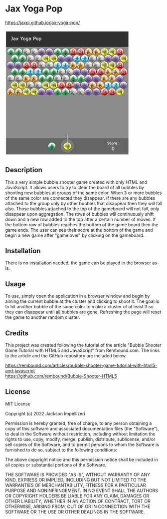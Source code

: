 # Jax Yoga Pop

https://jaxpi.github.io/jax-yoga-pop/ <br><br>
<img src="assets/mainscreenshot.jpg" style="width:400px; height auto;">

## Description

This a very simple bubble shooter game created with only HTML and JavaScript. It allows users to try to clear the board of all bubbles by shooting new bubbles at groups of the same color. When 3 or more bubbles of the same color are connected they disappear. If there are any bubbles attached to the group only by other bubbles that disappear then they will fall also. Those bubbles attached to the top of the gameboard will not fall, only disappear upon aggregation. The rows of bubbles will continuously shift down and a new row added to the top after a certain number of moves. If the bottom row of bubbles reaches the bottom of the game board then the game ends. The user can see their score at the bottom of the game and begin a new game after "game over" by clicking on the gameboard.

## Installation

There is no installation needed, the game can be played in the browser as-is.

## Usage

To use, simply open the application in a browser window and begin by aiming the current bubble at the cluster and clicking to shoot it. The goal is to hit another bubble of the same color to make a cluster of at least 3 so they can disappear until all bubbles are gone. Refreshing the page will reset the game to another random cluster.

## Credits

This project was created following the tutorial of the article "Bubble Shooter Game Tutorial with HTML5 and JavaScript" from Rembound.com. The links to the article and the GitHub repository are included below.

https://rembound.com/articles/bubble-shooter-game-tutorial-with-html5-and-javascript <br>
https://github.com/rembound/Bubble-Shooter-HTML5

## License

MIT License

Copyright (c) 2022 Jackson Impellizeri

Permission is hereby granted, free of charge, to any person obtaining a copy
of this software and associated documentation files (the "Software"), to deal
in the Software without restriction, including without limitation the rights
to use, copy, modify, merge, publish, distribute, sublicense, and/or sell
copies of the Software, and to permit persons to whom the Software is
furnished to do so, subject to the following conditions:

The above copyright notice and this permission notice shall be included in all
copies or substantial portions of the Software.

THE SOFTWARE IS PROVIDED "AS IS", WITHOUT WARRANTY OF ANY KIND, EXPRESS OR
IMPLIED, INCLUDING BUT NOT LIMITED TO THE WARRANTIES OF MERCHANTABILITY,
FITNESS FOR A PARTICULAR PURPOSE AND NONINFRINGEMENT. IN NO EVENT SHALL THE
AUTHORS OR COPYRIGHT HOLDERS BE LIABLE FOR ANY CLAIM, DAMAGES OR OTHER
LIABILITY, WHETHER IN AN ACTION OF CONTRACT, TORT OR OTHERWISE, ARISING FROM,
OUT OF OR IN CONNECTION WITH THE SOFTWARE OR THE USE OR OTHER DEALINGS IN THE
SOFTWARE.
